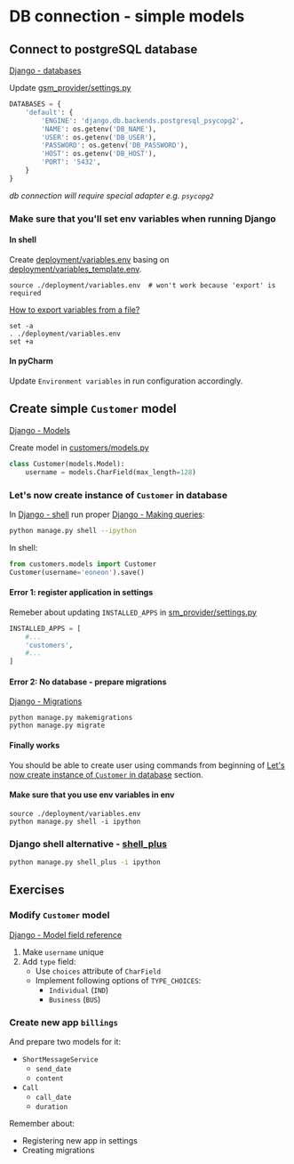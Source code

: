# DB connection - simple models

## Connect to postgreSQL database
[Django - databases]

Update [gsm_provider/settings.py](../battlefield/gsm_provider/gsm_provider/settings.py)

```python
DATABASES = {
    'default': {
        'ENGINE': 'django.db.backends.postgresql_psycopg2',
        'NAME': os.getenv('DB_NAME'),
        'USER': os.getenv('DB_USER'),
        'PASSWORD': os.getenv('DB_PASSWORD'),
        'HOST': os.getenv('DB_HOST'),
        'PORT': '5432',
    }
}
```

_db connection will require special adapter e.g. `psycopg2`_

### Make sure that you'll set env variables when running Django
#### In shell
Create [deployment/variables.env](../battlefield/gsm_provider/deployment/variables.env)
basing on [deployment/variables_template.env](../battlefield/gsm_provider/deployment/variables_template.env).

```shell
source ./deployment/variables.env  # won't work because 'export' is required
```

[How to export variables from a file?]
```shell
set -a                    
. ./deployment/variables.env 
set +a
```

#### In pyCharm
Update `Environment variables` in run configuration accordingly.

## Create simple `Customer` model
[Django - Models]

Create model in [customers/models.py](../battlefield/gsm_provider/customers/models.py)
```python
class Customer(models.Model):
    username = models.CharField(max_length=128)
```

### Let's now create instance of `Customer` in database

In [Django - shell] run proper [Django - Making queries]:
```bash
python manage.py shell --ipython
```

In shell:
```python
from customers.models import Customer
Customer(username='eoneon').save()
```

#### Error 1: register application in settings
Remeber about updating `INSTALLED_APPS` in [sm_provider/settings.py](../battlefield/gsm_provider/gsm_provider/settings.py)
```python
INSTALLED_APPS = [
    #...
    'customers',
    #...
]
```

#### Error 2: No database - prepare migrations
[Django - Migrations]

```shell
python manage.py makemigrations
python manage.py migrate
```

#### Finally works
You should be able to create user using commands from beginning of
[Let's now create instance of `Customer` in database](#lets-now-create-instance-of-customer-in-database)
section.

#### Make sure that you use env variables in env
```shell
source ./deployment/variables.env
python manage.py shell -i ipython
```

### Django shell alternative - [shell_plus]
```bash
python manage.py shell_plus -i ipython
```

## Exercises
### Modify `Customer` model
[Django - Model field reference]

1. Make `username` unique
2. Add `type` field:
   * Use `choices` attribute of `CharField`
   * Implement following options of `TYPE_CHOICES`:
     * `Individual` (`IND`)
     * `Business` (`BUS`)
    
### Create new app `billings`
And prepare two models for it:
* `ShortMessageService`
    * `send_date`
    * `content`
* `Call`
    * `call_date`
    * `duration`

Remember about:
* Registering new app in settings
* Creating migrations
    
<!-- links -->
[Django - Models]: https://docs.djangoproject.com/en/3.1/topics/db/models/
[Django - Making queries]: https://docs.djangoproject.com/en/3.1/topics/db/queries/
[Django - Model field reference]: https://docs.djangoproject.com/en/3.1/ref/models/fields/
[How to export variables from a file?]: https://unix.stackexchange.com/a/79077/28154
[Django - shell]: https://docs.djangoproject.com/en/3.1/ref/django-admin/#shell
[Django - databases]: https://docs.djangoproject.com/en/3.1/ref/databases/
[Django - Migrations]: https://docs.djangoproject.com/en/3.1/topics/migrations/
[Django - Relationship fields]: https://docs.djangoproject.com/en/3.1/ref/models/fields/#module-django.db.models.fields.related
[shell_plus]: https://django-extensions.readthedocs.io/en/latest/shell_plus.html
